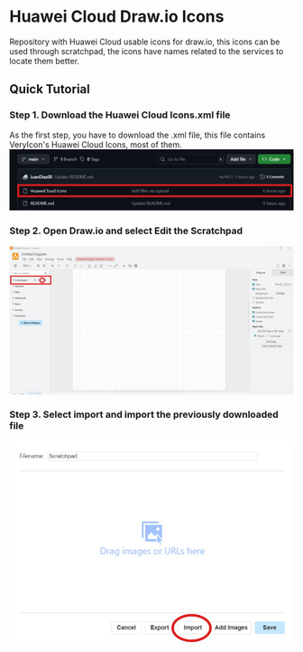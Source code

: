 # Huawei Cloud Draw.io Icons
Repository with Huawei Cloud usable icons for draw.io, this icons can be used through scratchpad, the icons have names related to the services to locate them better.

## Quick Tutorial
### Step 1. Download the Huawei Cloud Icons.xml file

As the first step, you have to download the .xml file, this file contains VeryIcon's Huawei Cloud Icons, most of them.
![image_alt](https://github.com/JuanDiaz00/Huawei-Cloud-draw.io-icons/blob/main/Images/Step%201.jpg)

### Step 2. Open Draw.io and select Edit the Scratchpad

![image_alt](https://github.com/JuanDiaz00/Huawei-Cloud-draw.io-icons/blob/main/Images/Step%202.jpg)

### Step 3. Select import and import the previously downloaded file

![image_alt](https://github.com/JuanDiaz00/Huawei-Cloud-draw.io-icons/blob/main/Images/Step%203.jpg)
